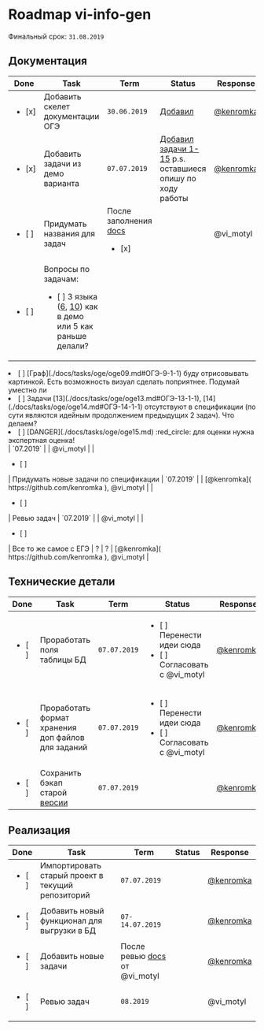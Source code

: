 # Roadmap vi-info-gen

Финальный срок: `31.08.2019`

## Документация
| Done | Task | Term | Status | Response |
| ---- | ---- | ---- | ------ | -------- |
| <ul><li> [x] </li></ul> | Добавить скелет документации ОГЭ | `30.06.2019` | [Добавил](./docs/tasks/oge) | [@kenromka]( https://github.com/kenromka ) |
| <ul><li> [x] </li></ul> | Добавить задачи из демо варианта | `07.07.2019` | [Добавил задачи 1-15](./docs/tasks/oge) p.s. оставшиеся опишу по ходу работы| [@kenromka]( https://github.com/kenromka ) |
| <ul><li> [ ] </li></ul> | Придумать названия для задач | После заполнения [docs](./docs/tasks/oge)<ul><li> [x] </li></ul> |  | @vi_motyl |
| <ul><li> [ ] </li></ul> | Вопросы по задачам: <ul><li> [ ] 3 языка ([6](./docs/tasks/oge/oge06.md#ОГЭ-6-1-1), [10](./docs/tasks/oge/oge10.md#ОГЭ-10-1-1)) как в демо или 5 как раньше делали?</li>
<li> [ ] [Граф](./docs/tasks/oge/oge09.md#ОГЭ-9-1-1) буду отрисовывать картинкой. Есть возможность визуал сделать поприятнее. Подумай уместно ли</li>
<li> [ ] Задачи [13](./docs/tasks/oge/oge13.md#ОГЭ-13-1-1), [14](./docs/tasks/oge/oge14.md#ОГЭ-14-1-1) отсутствуют в спецификации (по сути являются идейным продолжением предыдущих 2 задач). Что делаем?</li>
<li> [ ] [DANGER](./docs/tasks/oge/oge15.md) :red_circle: для оценки нужна экспертная оценка!</li></ul> | `07.2019` |  | @vi_motyl |
| <ul><li> [ ] </li></ul> | Придумать новые задачи по спецификации | `07.2019` |  | [@kenromka]( https://github.com/kenromka ), @vi_motyl |
| <ul><li> [ ] </li></ul> | Ревью задач | `07.2019` |  | @vi_motyl |
| <ul><li> [ ] </li></ul> | Все то же самое с ЕГЭ | ? | ? | [@kenromka]( https://github.com/kenromka ), @vi_motyl |

## Технические детали
| Done | Task | Term | Status | Response |
| ---- | ---- | ---- | ------ | -------- |
| <ul><li> [ ] </li></ul> | Проработать поля таблицы БД | `07.07.2019` | <ul><li> [ ] Перенести идеи сюда</li><li> [ ] Согласовать с @vi_motyl</li></ul> | [@kenromka]( https://github.com/kenromka ) |
| <ul><li> [ ] </li></ul> | Проработать формат хранения доп файлов для заданий | `07.07.2019` | <ul><li> [ ] Перенести идеи сюда</li><li> [ ] Согласовать с @vi_motyl</li></ul>  | [@kenromka]( https://github.com/kenromka ) |
| <ul><li> [ ] </li></ul> | Сохранить бэкап старой [версии](http://vi-info.herokuapp.com/) | `07.07.2019` |  | [@kenromka]( https://github.com/kenromka ) |

## Реализация
| Done | Task | Term | Status | Response |
| ---- | ---- | ---- | ------ | -------- |
| <ul><li> [ ] </li></ul> | Импортировать старый проект в текущий репозиторий | `07.07.2019` |  | [@kenromka]( https://github.com/kenromka ) |
| <ul><li> [ ] </li></ul> | Добавить новый функционал для выгрузки в БД | `07-14.07.2019` |  | [@kenromka]( https://github.com/kenromka ) |
| <ul><li> [ ] </li></ul> | Добавить новые задачи | После ревью [docs](./docs/tasks/oge) от @vi_motyl | | [@kenromka]( https://github.com/kenromka ) |
| <ul><li> [ ] </li></ul> | Ревью задач | `08.2019` |  | @vi_motyl |
